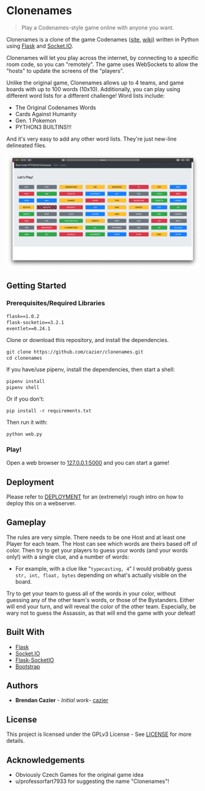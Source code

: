 # Clonenames
> Play a Codenames-style game online with anyone you want.

Clonenames is a clone of the game Codenames ([site](https://czechgames.com/en/codenames/), [wiki](https://en.wikipedia.org/wiki/Codenames_\(board_game\))) written in Python using [Flask](http://flask.pocoo.org) and [Socket.IO](https://socket.io/).

Clonenames will let you play across the internet, by connecting to a specific room code, so you can "remotely". The game uses WebSockets to allow the "hosts" to update the screens of the "players".

Unlike the original game, Clonenames allows up to 4 teams, and game boards with up to 100 words (10x10). Additionally, you can play using different word lists for a different challenge! Word lists include:
* The Original Codenames Words
* Cards Against Humanity
* Gen. 1 Pokemon
* PYTHON3 BUILTINS!!!
 
And it's very easy to add any other word lists. They're just new-line delineated files.

[![](screenshot.png)](#)

## Getting Started
### Prerequisites/Required Libraries
```
flask==1.0.2
flask-socketio==3.2.1
eventlet==0.24.1
```

Clone or download this repository, and install the dependencies.
```
git clone https://github.com/cazier/clonenames.git
cd clonenames
```
If you have/use pipenv, install the dependencies, then start a shell:
```
pipenv install
pipenv shell
```
Or if you don't:
```
pip install -r requirements.txt
```

Then run it with:
```
python web.py
```
### Play!
Open a web browser to [127.0.0.1:5000](127.0.0.1:5000) and you can start a game!

## Deployment
Please refer to [DEPLOYMENT](deployment/deployment.md) for an (extremely) rough intro on how to deploy this on a webserver.

## Gameplay
The rules are very simple. There needs to be one Host and at least one Player for each team. The Host can see which words are theirs based off of color. Then try to get your players to guess your words (and your words only!) with a single clue, and a number of words:
* For example, with a clue like "`typecasting, 4`" I would probably guess `str, int, float, bytes` depending on what's actually visible on the board.

Try to get your team to guess all of the words in your color, without guessing any of the other team's words, or those of the Bystanders. Either will end your turn, and will reveal the color of the other team. Especially, be wary not to guess the Assassin, as that will end the game with your defeat!


## Built With
* [Flask](http://flask.pocoo.org/)
* [Socket.IO](https://socket.io/)
* [Flask-SocketIO](https://flask-socketio.readthedocs.io/en/latest/)
* [Bootstrap](https://getbootstrap.com/)

## Authors
* **Brendan Cazier** - *Initial work*- [cazier](https://github.com/cazier/)

## License
This project is licensed under the GPLv3 License - See [LICENSE](LICENSE) for more details.

## Acknowledgements
* Obviously Czech Games for the original game idea
* u/professorfart7933 for suggesting the name "Clonenames"!
